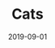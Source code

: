 ---
title: Cats
layout: gallery
date: 2019-09-01
description: camlica
image: /gallery/turkey/cats.jpg
---